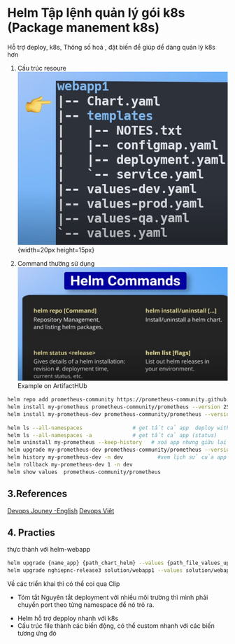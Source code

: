 # Helm Tập lệnh quản lý gói k8s (Package manement k8s)
Hỗ trợ deploy, k8s, 
Thông số hoá , đặt biến để giúp dể dàng quản lý k8s hơn

1. Cấu trúc resoure
![Alt text](Images/image-1.png){width=20px height=15px}


2. Command thường sử dụng
![command](Images/image.png)
Example on ArtifactHUb
```sh
helm repo add prometheus-community https://prometheus-community.github.io/helm-charts
helm install my-prometheus prometheus-community/prometheus --version 25.0.0
helm install my-prometheus-dev prometheus-community/prometheus --version 15.12.0 --namespace dev
```

```sh
helm ls --all-namespaces    			# get tất cả app  deploy with helm
helm ls --all-namespaces -a  			# get tất cả app (status)
helm uninstall my-prometheus --keep-history   # xoá app nhưng giữu lại history để có thể rollback
helm upgrade my-prometheus-dev prometheus-community/prometheus --version 25.0.0 --namespace dev  # upgrade cho app , app sẽ được nâng cấp version
helm history my-prometheus-dev -n dev 			#xem lịch sử của app
helm rollback my-prometheus-dev 1 -n dev
helm show values  prometheus-community/prometheus
```

## 3.References
[Devops Jouney -English](https://youtu.be/w51lDVuRWuk?si=JIEf-BIqWOwJW0Q-)
[Devops Viêt]()

## 4. Practies
thực thành với helm-webapp

```sh
helm upgrade {name_app} {path_chart_helm} --values {path_file_values_update} #format
helm upgrade nghiepnc-release3 solution/webapp1 --values solution/webapp1/values.yaml  
```

Về các triển khai thì có thể coi qua Clip

* Tóm tắt
Nguyên tắt deployment với nhiều môi trường thì mình phải chuyển port theo từng namespace để nó trỏ ra.
- Helm hỗ trợ depploy nhanh với k8s
- Cấu trúc file thành các biến động, có thể custom nhanh với các biến tương ứng đó
